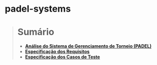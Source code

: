 # padel-systems

> # Sumário
> 
> + [__Análise do Sistema de Gerenciamento de Torneio (PADEL)__](https://github.com/arthmalbeck/padel-systems/blob/master/Engineering/AnaliseProjeto/analise-sistema.md)
> + [__Especificação dos Requisitos__](https://github.com/arthmalbeck/padel-systems/blob/master/Engineering/AnaliseProjeto/requisitos.md)
> + [__Especificação dos Casos de Teste__](https://github.com/arthmalbeck/padel-systems/blob/master/Engineering/AnaliseProjeto/casos-de-testes.md)
>
